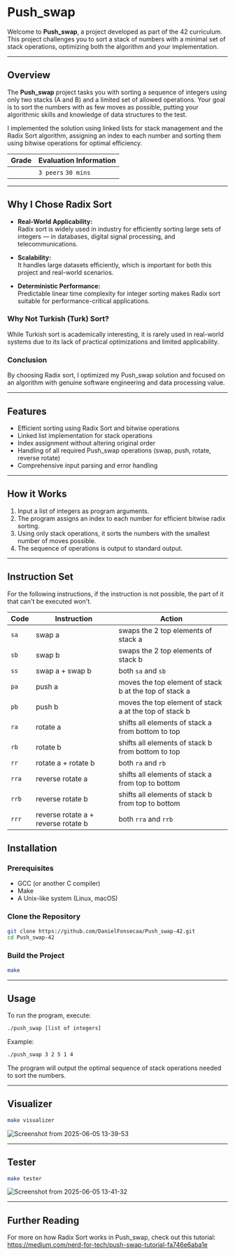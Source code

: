 <div align="center">

  <!-- Optionally add a relevant banner image here -->
  <!-- ![push_swap_banner](URL_TO_IMAGE) -->

</div>

# Push_swap

Welcome to **Push_swap**, a project developed as part of the 42 curriculum. This project challenges you to sort a stack of numbers with a minimal set of stack operations, optimizing both the algorithm and your implementation.

---

## Overview

The **Push_swap** project tasks you with sorting a sequence of integers using only two stacks (A and B) and a limited set of allowed operations. Your goal is to sort the numbers with as few moves as possible, putting your algorithmic skills and knowledge of data structures to the test.

I implemented the solution using linked lists for stack management and the Radix Sort algorithm, assigning an index to each number and sorting them using bitwise operations for optimal efficiency.

<div align="center">

| Grade | Evaluation Information |
| :---- | :--------------------- |
| <!-- Example badge: <img src="https://img.shields.io/badge/100%20%2F%20100%20%E2%98%85-success"/> --> | `3 peers` `30 mins` |

</div>

---

## Why I Chose Radix Sort

- **Real-World Applicability:**  
  Radix sort is widely used in industry for efficiently sorting large sets of integers — in databases, digital signal processing, and telecommunications.

- **Scalability:**  
  It handles large datasets efficiently, which is important for both this project and real-world scenarios.

- **Deterministic Performance:**  
  Predictable linear time complexity for integer sorting makes Radix sort suitable for performance-critical applications.

### Why Not Turkish (Turk) Sort?

While Turkish sort is academically interesting, it is rarely used in real-world systems due to its lack of practical optimizations and limited applicability.

### Conclusion

By choosing Radix sort, I optimized my Push_swap solution and focused on an algorithm with genuine software engineering and data processing value.

---

## Features

- Efficient sorting using Radix Sort and bitwise operations
- Linked list implementation for stack operations
- Index assignment without altering original order
- Handling of all required Push_swap operations (swap, push, rotate, reverse rotate)
- Comprehensive input parsing and error handling

---

## How it Works

1. Input a list of integers as program arguments.
2. The program assigns an index to each number for efficient bitwise radix sorting.
3. Using only stack operations, it sorts the numbers with the smallest number of moves possible.
4. The sequence of operations is output to standard output.

---
## Instruction Set

For the following instructions, if the instruction is not possible, the part of
it that can't be executed won't.

| Code  | Instruction                         | Action                                                 |
| ----- | ----------------------------------- | ------------------------------------------------------ |
| `sa`  | swap a                              | swaps the 2 top elements of stack a                    |
| `sb`  | swap b                              | swaps the 2 top elements of stack b                    |
| `ss`  | swap a + swap b                     | both `sa` and `sb`                                     |
| `pa`  | push a                              | moves the top element of stack b at the top of stack a |
| `pb`  | push b                              | moves the top element of stack a at the top of stack b |
| `ra`  | rotate a                            | shifts all elements of stack a from bottom to top      |
| `rb`  | rotate b                            | shifts all elements of stack b from bottom to top      |
| `rr`  | rotate a + rotate b                 | both `ra` and `rb`                                     |
| `rra` | reverse rotate a                    | shifts all elements of stack a from top to bottom      |
| `rrb` | reverse rotate b                    | shifts all elements of stack b from top to bottom      |
| `rrr` | reverse rotate a + reverse rotate b | both `rra` and `rrb`                                   |

## Installation

### Prerequisites

- GCC (or another C compiler)
- Make
- A Unix-like system (Linux, macOS)

### Clone the Repository

```sh
git clone https://github.com/DanielFonsecaa/Push_swap-42.git
cd Push_swap-42
```

### Build the Project

```sh
make
```

---

## Usage

To run the program, execute:

```sh
./push_swap [list of integers]
```

Example:

```sh
./push_swap 3 2 5 1 4
```

The program will output the optimal sequence of stack operations needed to sort the numbers.

---

## Visualizer
```sh
make visualizer
```
![Screenshot from 2025-06-05 13-39-53](https://github.com/user-attachments/assets/2eb7d1b0-3700-4e10-9af2-6ea23e57c432)

---


## Tester
```sh
make tester
```
![Screenshot from 2025-06-05 13-41-32](https://github.com/user-attachments/assets/47a8cee8-e8c3-42b5-8c56-73f3127645b3)

---
## Further Reading

For more on how Radix Sort works in Push_swap, check out this tutorial:  
https://medium.com/nerd-for-tech/push-swap-tutorial-fa746e6aba1e
